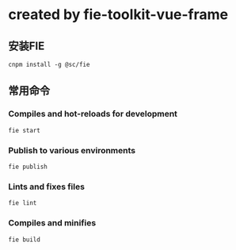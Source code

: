 # created by fie-toolkit-vue-frame

## 安装FIE

```
cnpm install -g @sc/fie
````
## 常用命令

### Compiles and hot-reloads for development
```
fie start
```

### Publish to various environments
```
fie publish
```

### Lints and fixes files
```
fie lint
```

### Compiles and minifies
```
fie build
```
